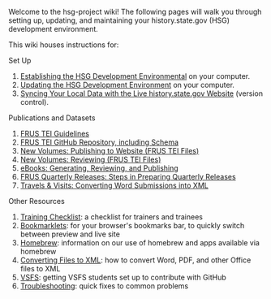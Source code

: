Welcome to the hsg-project wiki!  The following pages will walk you through setting up, updating, and maintaining your history.state.gov (HSG) development environment.

This wiki houses instructions for:

Set Up

1. [Establishing the HSG Development Environmental](setup) on your computer.
1. [Updating the HSG Development Environment](https://github.com/HistoryAtState/hsg-project/wiki/setup#updating-from-an-old-setup) on your computer.
1. [Syncing Your Local Data with the Live history.state.gov Website](version-control) (version control).

Publications and Datasets

1. [FRUS TEI Guidelines](http://static.history.state.gov/temp/frus-tei-guidelines.html)
1. [FRUS TEI GitHub Repository, including Schema](https://github.com/historyatstate/frus)
1. [New Volumes: Publishing to Website (FRUS TEI Files)](publishing-new-volumes-to-website) 
1. [New Volumes: Reviewing (FRUS TEI Files)](reviewing-frus-tei)
1. [eBooks: Generating, Reviewing, and Publishing](ebooks)
1. [FRUS Quarterly Releases: Steps in Preparing Quarterly Releases](quarterly-releases)
1. [Travels & Visits: Converting Word Submissions into XML](preparing-travels-and-visits)

Other Resources

1. [Training Checklist](training-checklist): a checklist for trainers and trainees
1. [Bookmarklets](bookmarklets): for your browser's bookmarks bar, to quickly switch between preview and live site
1. [Homebrew](homebrew): information on our use of homebrew and apps available via homebrew
1. [Converting Files to XML](converting-files-to-xml): how to convert Word, PDF, and other Office files to XML
1. [VSFS](vsfs): getting VSFS students set up to contribute with GitHub
1. [Troubleshooting](troubleshooting): quick fixes to common problems